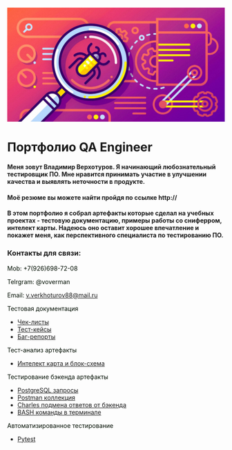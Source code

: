 ![Header](https://github.com/wren777/wren777/blob/main/assets/quality-assurance-application-development-2048x1075.jpg)

# Портфолио QA Engineer 

#### Меня зовут Владимир Верхотуров. Я начинающий любознательный тестировщик ПО. Мне нравится принимать участие в улучшении качества и выявлять неточности в продукте. 
#### Моё резюме вы можете найти пройдя по ссылке http://

#### В этом портфолио я собрал артефакты которые сделал на учебных проектах - тестовую документацию, примеры работы со сниферром, интелект карты. Надеюсь оно оставит хорошее впечатление и покажет меня, как перспективного специалиста по тестированию ПО.   

### Контакты для связи:
<font color=»white»>Mob: +7(926)698-72-08 
</font>

<font color=»white»>Telrgram: @voverman 
</font>

<font color=»white»>Email: v.verkhoturov88@mail.ru
</font>

<font color=»white»>Тестовая документация
</font>

- [Чек-листы](https://github.com/wren777/CheckList)
- [Тест-кейсы](https://github.com/wren777/TestCase)
- [Баг-репорты](https://github.com/wren777/BugReport)

<font color=»white»>Тест-анализ артефакты
</font>

- [Интелект карта и блок-схема](https://github.com/wren777/Mindemap-and-BlockDiagram)

 <font color=»white»>Тестирование бэкенда артефакты
</font>

- [PostgreSQL запросы](https://github.com/wren777/PostgreSQL-query)
- [Postman коллекция](https://github.com/wren777/Postman-Collection)
- [Charles подмена ответов от бэкенда](https://github.com/wren777/CharlesProxy-)
- [BASH команды в терминале](https://github.com/wren777/BASH)

<font color=»white»>Автоматизированное тестирование 
</font>

- [Pytest](https://github.com/wren777/PyTest)  
